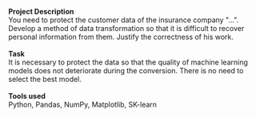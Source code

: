 **Project Description**\
You need to protect the customer data of the insurance company "...". Develop a method of data transformation so that it is difficult to recover personal information from them. Justify the correctness of his work.\
\
**Task**\
It is necessary to protect the data so that the quality of machine learning models does not deteriorate during the conversion. There is no need to select the best model.\
\
**Tools used**\
Python, Pandas, NumPy, Matplotlib, SK-learn
